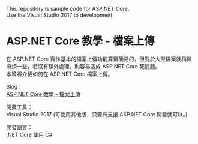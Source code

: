 This repository is sample code for ASP.NET Core.  
Use the Visual Studio 2017 to development.  

# ASP.NET Core 教學 - 檔案上傳

在 ASP.NET Core 實作基本的檔案上傳功能算蠻簡易的，但對於大型檔案就稍微麻煩一些，若沒有額外處理，則容易造成 ASP.NET Core 死翹翹。  
本篇將介紹如何在 ASP.NET Core 檔案上傳。  

Blog：  
[ASP.NET Core 教學 - 檔案上傳](https://blog.johnwu.cc/article/asp-net-core-upload-files.html)

開發工具：  
Visual Studio 2017 (可使用其他版，只要有支援 ASP.NET Core 開發就可以。)

開發語言：  
.NET Core 使用 C#
